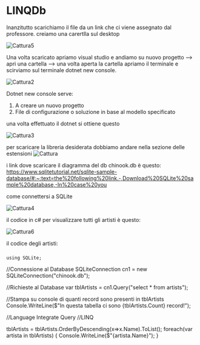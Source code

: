 # LINQDb
Inanzitutto scarichiamo il file da un link che ci viene assegnato dal professore.
creiamo una carertlla sul desktop

![Cattura5](https://user-images.githubusercontent.com/116791297/236147586-9c8f96a9-c271-4750-9e00-0a428b782c05.PNG)



Una volta scaricato apriamo visual studio e andiamo su nuovo progetto --> apri una cartella --> una volta aperta la cartella apriamo il terminale e scirviamo sul terminale dotnet new console.

![Cattura2](https://user-images.githubusercontent.com/116791297/236143796-924bbae4-d1af-4354-a859-5cef86adfc20.PNG)

Dotnet new console serve:
1) A creare un nuovo progetto
2) File di configurazione o soluzione in base al modello specificato

una volta effettuato il dotnet si ottiene questo

![Cattura3](https://user-images.githubusercontent.com/116791297/236144041-c3b87cc1-d676-4b02-b2f1-dfab9916dd95.PNG)


per scaricare la libreria desiderata dobbiamo andare nella sezione delle estensioni
![Cattura](https://user-images.githubusercontent.com/116791297/236142487-2815eca5-e162-4237-aac9-d8f3ac6e118c.PNG)

i link dove scaricare il diagramma del db chinook.db è questo:
https://www.sqlitetutorial.net/sqlite-sample-database/#:~:text=the%20following%20link.-,Download%20SQLite%20sample%20database,-In%20case%20you

come connettersi a SQLite

![Cattura4](https://user-images.githubusercontent.com/116791297/236147625-a78b9bee-69b7-4c95-ae57-d45fe1b865fb.PNG)

il codice in c# per visualizzare tutti gli artisti è questo:

![Cattura6](https://user-images.githubusercontent.com/116791297/236148315-88d4520d-e279-48f7-a608-7dfa9880d3b1.PNG)

il codice degli artisti:

###
    using SQLite;

//Connessione al Database
SQLiteConnection cn1 = new SQLiteConnection("chinook.db");

//Richieste al Database
var tblArtists = cn1.Query<Artist>("select * from artists");

//Stampa su console di quanti record sono presenti in tblArtists
Console.WriteLine($"In questa tabella ci sono {tblArtists.Count} record!");

//Language Integrate Query
//LINQ

tblArtists = tblArtists.OrderByDescending(x=>x.Name).ToList();
foreach(var artista in tblArtists)
{
    Console.WriteLine($"{artista.Name}");
}
###
